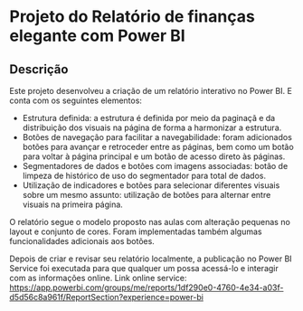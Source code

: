 # Projeto do Relatório de finanças elegante com Power BI

## Descrição

Este projeto desenvolveu a criação de um relatório interativo no Power BI. E conta com os seguintes elementos:

- Estrutura definida: a estrutura é definida por meio da paginaçã e da distribuição dos visuais na página de forma a harmonizar a estrutura.
- Botões de navegação para facilitar a navegabilidade: foram adicionados botões para avançar e retroceder entre as páginas, bem como um botão para voltar à página principal e um botão de acesso direto às páginas.
- Segmentadores de dados e botões com imagens associadas: botão de limpeza de histórico de uso do segmentador para total de dados.
- Utilização de indicadores e botões para selecionar diferentes visuais sobre um mesmo assunto: utilização de botões para alternar entre visuais na primeira página.

O relatório segue o modelo proposto nas aulas com alteração pequenas no layout e conjunto de cores. Foram implementadas também algumas funcionalidades adicionais aos botões.

Depois de criar e revisar seu relatório localmente, a publicação no Power BI Service foi executada para que qualquer um possa acessá-lo e interagir com as informações online.
Link online service: https://app.powerbi.com/groups/me/reports/1df290e0-4760-4e34-a03f-d5d56c8a961f/ReportSection?experience=power-bi